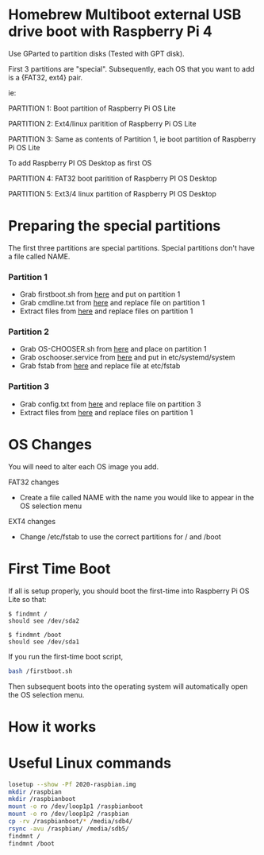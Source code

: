 # Homebrew Multiboot external USB drive boot with Raspberry Pi 4

Use GParted to partition disks (Tested with GPT disk).

First 3 partitions are "special".
Subsequently, each OS that you want to add is a {FAT32, ext4} pair.

ie:

PARTITION 1: Boot partition of Raspberry Pi OS Lite 

PARTITION 2: Ext4/linux paritition of Raspberry Pi OS Lite

PARTITION 3:  Same as contents of Partition 1, ie boot partition of Raspberry Pi OS Lite 

To add Raspberry PI OS Desktop as first OS

PARTITION 4: FAT32 boot paritition of Raspberry PI OS Desktop

PARTITION 5: Ext3/4 linux partition of Raspberry PI OS Desktop

# Preparing the special partitions

The first three partitions are special partitions. Special partitions don't have a file called NAME.

### Partition 1 

* Grab firstboot.sh from [here](https://raw.githubusercontent.com/raspberrypisig/usb-msd-raspberrypi-multios/master/firstboot.sh) and put on partition 1 
* Grab cmdline.txt from [here](https://github.com/raspberrypisig/usb-msd-raspberrypi-multios/raw/master/cmdline.txt) and replace file on partition 1
* Extract files from [here](https://github.com/raspberrypi/rpi-eeprom/releases/download/v2020.05.28-137ad/usb-msd-boot-firmware.zip) and replace files on partition 1

### Partition 2

* Grab OS-CHOOSER.sh from [here](https://raw.githubusercontent.com/raspberrypisig/usb-msd-raspberrypi-multios/master/OS-CHOOSER.sh) and place on partition 1
* Grab oschooser.service from [here](https://raw.githubusercontent.com/raspberrypisig/usb-msd-raspberrypi-multios/master/oschooser.service)  and put in etc/systemd/system 
* Grab fstab from [here](https://github.com/raspberrypisig/usb-msd-raspberrypi-multios/raw/master/fstab) and replace file at etc/fstab

### Partition 3

* Grab config.txt from [here](https://github.com/raspberrypisig/usb-msd-raspberrypi-multios/raw/master/cmdline.txt) and replace
file on partition 3
* Extract files from [here](https://github.com/raspberrypi/rpi-eeprom/releases/download/v2020.05.28-137ad/usb-msd-boot-firmware.zip) and replace files on partition 1

# OS Changes

You will need to alter each OS image you add.

FAT32 changes

* Create a file called NAME with the name you would like to appear in the OS selection menu

EXT4 changes
* Change /etc/fstab to use the correct partitions for / and /boot 

# First Time Boot

If all is setup properly, you should boot the first-time into Raspberry Pi OS Lite so that:

```
$ findmnt /
should see /dev/sda2

$ findmnt /boot
should see /dev/sda1
```

If you run the first-time boot script,

```sh
bash /firstboot.sh
```

Then subsequent boots into the operating system will automatically open the OS selection menu.

# How it works


# Useful Linux commands

```sh
losetup --show -Pf 2020-raspbian.img
mkdir /raspbian
mkdir /raspbianboot
mount -o ro /dev/loop1p1 /raspbianboot
mount -o ro /dev/loop1p2 /raspbian
cp -rv /raspbianboot/* /media/sdb4/
rsync -avu /raspbian/ /media/sdb5/
findmnt /
findmnt /boot
```



